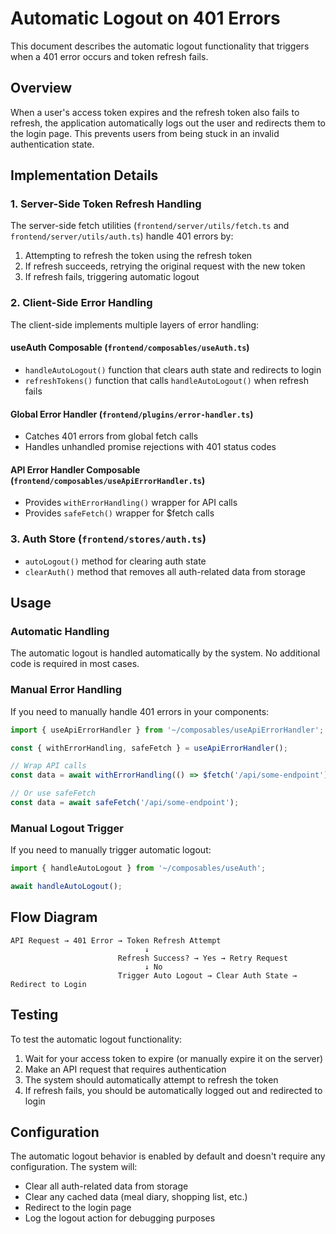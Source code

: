 # Automatic Logout on 401 Errors

This document describes the automatic logout functionality that triggers when a 401 error occurs and token refresh fails.

## Overview

When a user's access token expires and the refresh token also fails to refresh, the application automatically logs out the user and redirects them to the login page. This prevents users from being stuck in an invalid authentication state.

## Implementation Details

### 1. Server-Side Token Refresh Handling

The server-side fetch utilities (`frontend/server/utils/fetch.ts` and `frontend/server/utils/auth.ts`) handle 401 errors by:

1. Attempting to refresh the token using the refresh token
2. If refresh succeeds, retrying the original request with the new token
3. If refresh fails, triggering automatic logout

### 2. Client-Side Error Handling

The client-side implements multiple layers of error handling:

#### useAuth Composable (`frontend/composables/useAuth.ts`)
- `handleAutoLogout()` function that clears auth state and redirects to login
- `refreshTokens()` function that calls `handleAutoLogout()` when refresh fails

#### Global Error Handler (`frontend/plugins/error-handler.ts`)
- Catches 401 errors from global fetch calls
- Handles unhandled promise rejections with 401 status codes

#### API Error Handler Composable (`frontend/composables/useApiErrorHandler.ts`)
- Provides `withErrorHandling()` wrapper for API calls
- Provides `safeFetch()` wrapper for $fetch calls

### 3. Auth Store (`frontend/stores/auth.ts`)
- `autoLogout()` method for clearing auth state
- `clearAuth()` method that removes all auth-related data from storage

## Usage

### Automatic Handling
The automatic logout is handled automatically by the system. No additional code is required in most cases.

### Manual Error Handling
If you need to manually handle 401 errors in your components:

```typescript
import { useApiErrorHandler } from '~/composables/useApiErrorHandler';

const { withErrorHandling, safeFetch } = useApiErrorHandler();

// Wrap API calls
const data = await withErrorHandling(() => $fetch('/api/some-endpoint'));

// Or use safeFetch
const data = await safeFetch('/api/some-endpoint');
```

### Manual Logout Trigger
If you need to manually trigger automatic logout:

```typescript
import { handleAutoLogout } from '~/composables/useAuth';

await handleAutoLogout();
```

## Flow Diagram

```
API Request → 401 Error → Token Refresh Attempt
                              ↓
                        Refresh Success? → Yes → Retry Request
                              ↓ No
                        Trigger Auto Logout → Clear Auth State → Redirect to Login
```

## Testing

To test the automatic logout functionality:

1. Wait for your access token to expire (or manually expire it on the server)
2. Make an API request that requires authentication
3. The system should automatically attempt to refresh the token
4. If refresh fails, you should be automatically logged out and redirected to login

## Configuration

The automatic logout behavior is enabled by default and doesn't require any configuration. The system will:

- Clear all auth-related data from storage
- Clear any cached data (meal diary, shopping list, etc.)
- Redirect to the login page
- Log the logout action for debugging purposes 